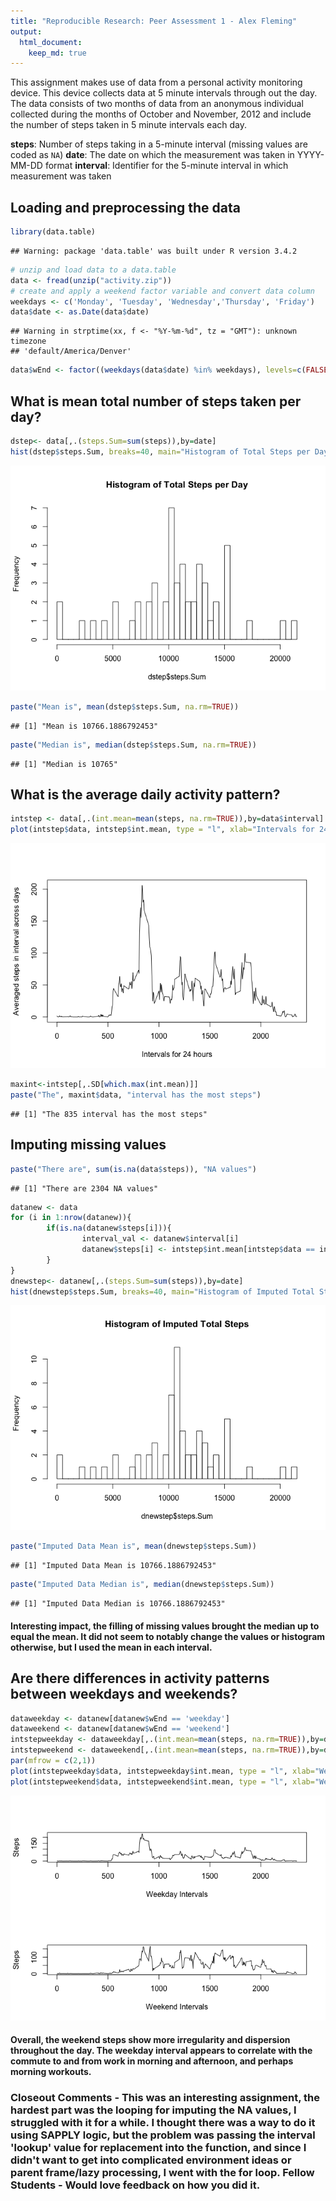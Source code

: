 ```yaml
---
title: "Reproducible Research: Peer Assessment 1 - Alex Fleming"
output: 
  html_document:
    keep_md: true
---
```

This assignment makes use of data from a personal activity monitoring device. This device collects data at 5 minute intervals through out the day. The data consists of two months of data from an anonymous individual collected during the months of October and November, 2012 and include the number of steps taken in 5 minute intervals each day.

**steps**: Number of steps taking in a 5-minute interval (missing values are coded as `NA`)
**date**: The date on which the measurement was taken in YYYY-MM-DD format
**interval**: Identifier for the 5-minute interval in which measurement was taken

## Loading and preprocessing the data

```r
library(data.table)
```

```
## Warning: package 'data.table' was built under R version 3.4.2
```

```r
# unzip and load data to a data.table
data <- fread(unzip("activity.zip"))
# create and apply a weekend factor variable and convert data column
weekdays <- c('Monday', 'Tuesday', 'Wednesday','Thursday', 'Friday')
data$date <- as.Date(data$date)
```

```
## Warning in strptime(xx, f <- "%Y-%m-%d", tz = "GMT"): unknown timezone
## 'default/America/Denver'
```

```r
data$wEnd <- factor((weekdays(data$date) %in% weekdays), levels=c(FALSE, TRUE), labels=c('weekend', 'weekday'))
```
## What is mean total number of steps taken per day?

```r
dstep<- data[,.(steps.Sum=sum(steps)),by=date]
hist(dstep$steps.Sum, breaks=40, main="Histogram of Total Steps per Day")
```

![](PA1_template_files/figure-html/means-1.png)<!-- -->

```r
paste("Mean is", mean(dstep$steps.Sum, na.rm=TRUE))
```

```
## [1] "Mean is 10766.1886792453"
```

```r
paste("Median is", median(dstep$steps.Sum, na.rm=TRUE))
```

```
## [1] "Median is 10765"
```
## What is the average daily activity pattern?

```r
intstep <- data[,.(int.mean=mean(steps, na.rm=TRUE)),by=data$interval]
plot(intstep$data, intstep$int.mean, type = "l", xlab="Intervals for 24 hours", ylab="Averaged steps in interval across days")
```

![](PA1_template_files/figure-html/pattern-1.png)<!-- -->

```r
maxint<-intstep[,.SD[which.max(int.mean)]]
paste("The", maxint$data, "interval has the most steps")
```

```
## [1] "The 835 interval has the most steps"
```
## Imputing missing values

```r
paste("There are", sum(is.na(data$steps)), "NA values")
```

```
## [1] "There are 2304 NA values"
```

```r
datanew <- data
for (i in 1:nrow(datanew)){
        if(is.na(datanew$steps[i])){
                interval_val <- datanew$interval[i]
                datanew$steps[i] <- intstep$int.mean[intstep$data == interval_val]
        }
}
dnewstep<- datanew[,.(steps.Sum=sum(steps)),by=date]
hist(dnewstep$steps.Sum, breaks=40, main="Histogram of Imputed Total Steps")
```

![](PA1_template_files/figure-html/missing-1.png)<!-- -->

```r
paste("Imputed Data Mean is", mean(dnewstep$steps.Sum))
```

```
## [1] "Imputed Data Mean is 10766.1886792453"
```

```r
paste("Imputed Data Median is", median(dnewstep$steps.Sum))
```

```
## [1] "Imputed Data Median is 10766.1886792453"
```
#### Interesting impact, the filling of missing values brought the median up to equal the mean. It did not seem to notably change the values or histogram otherwise, but I used the mean in each interval.  

## Are there differences in activity patterns between weekdays and weekends?

```r
dataweekday <- datanew[datanew$wEnd == 'weekday']
dataweekend <- datanew[datanew$wEnd == 'weekend']
intstepweekday <- dataweekday[,.(int.mean=mean(steps, na.rm=TRUE)),by=dataweekday$interval]
intstepweekend <- dataweekend[,.(int.mean=mean(steps, na.rm=TRUE)),by=dataweekend$interval]
par(mfrow = c(2,1))
plot(intstepweekday$data, intstepweekday$int.mean, type = "l", xlab="Weekday Intervals", ylab="Steps")
plot(intstepweekend$data, intstepweekend$int.mean, type = "l", xlab="Weekend Intervals", ylab="Steps")
```

![](PA1_template_files/figure-html/weekday-1.png)<!-- -->
  
#### Overall, the weekend steps show more irregularity and dispersion throughout the day. The weekday interval appears to correlate with the commute to and from work in morning and afternoon, and perhaps morning workouts.  

### Closeout Comments - This was an interesting assignment, the hardest part was the looping for imputing the NA values, I struggled with it for a while. I thought there was a way to do it using SAPPLY logic, but the problem was passing the interval 'lookup' value for replacement into the function, and since I didn't want to get into complicated environment ideas or parent frame/lazy processing, I went with the for loop. Fellow Students - Would love feedback on how you did it.
